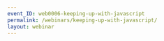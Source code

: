 ```yaml
---
event_ID: web0006-keeping-up-with-javascript
permalink: /webinars/keeping-up-with-javascript/
layout: webinar
---
```

